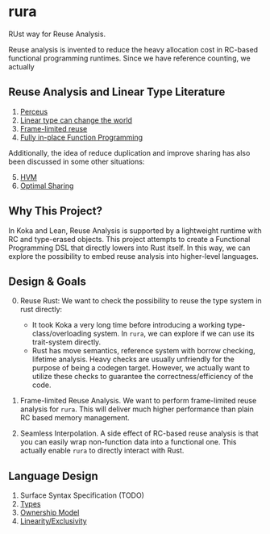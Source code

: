 # rura
RUst way for Reuse Analysis.

Reuse analysis is invented to reduce the heavy allocation cost in RC-based functional programming runtimes. Since we have reference counting, we actually

## Reuse Analysis and Linear Type Literature

1. [Perceus](https://www.microsoft.com/en-us/research/uploads/prod/2020/11/perceus-tr-v1.pdf)
2. [Linear type can change the world](https://cs.ioc.ee/ewscs/2010/mycroft/linear-2up.pdf)
3. [Frame-limited reuse](https://www.microsoft.com/en-us/research/publication/reference-counting-with-frame-limited-reuse-extended-version/)
4. [Fully in-place Function Programming](https://www.microsoft.com/en-us/research/uploads/prod/2023/05/fbip.pdf)

Additionally, the idea of reduce duplication and improve sharing has also been discussed in some other situations:

5. [HVM](https://github.com/HigherOrderCO/HVM/blob/master/guide/HOW.md)
6. [Optimal Sharing](https://www.researchgate.net/publication/235778993_The_optimal_implementation_of_functional_programming_languages)

## Why This Project?

In Koka and Lean, Reuse Analysis is supported by a lightweight runtime with RC and type-erased objects. This project attempts to create a Functional Programming DSL that directly lowers into Rust itself. In this way, we can explore the possibility to embed reuse analysis into higher-level languages.

## Design & Goals

0. Reuse Rust:
    We want to check the possibility to reuse the type system in rust directly:
    - It took Koka a very long time before introducing a working type-class/overloading system. In `rura`, we can explore if we can use its trait-system directly.
    - Rust has move semantics, reference system with borrow checking, lifetime analysis. Heavy checks are usually unfriendly for the purpose of being a codegen target. However, we actually want to utilize these checks to guarantee the correctness/efficiency of the code. 

1. Frame-limited Reuse Analysis. 
   We want to perform frame-limited reuse analysis for `rura`. This will deliver much higher performance than plain RC based memory management.

2. Seamless Interpolation.
   A side effect of RC-based reuse analysis is that you can easily wrap non-function data into a functional one. This actually enable `rura` to directly interact with Rust.

## Language Design

1. Surface Syntax Specification (TODO)
2. [Types](docs/types.md)
3. [Ownership Model](docs/ownership.md)
4. [Linearity/Exclusivity](docs/exclusivity.md)

